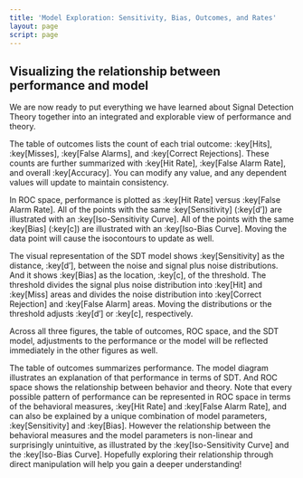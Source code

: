 ```yaml
---
title: 'Model Exploration: Sensitivity, Bias, Outcomes, and Rates'
layout: page
script: page
---
```


## Visualizing the relationship between performance and model

We are now ready to put everything we have learned about Signal Detection Theory together into an
integrated and explorable view of performance and theory.

The table of outcomes lists the count of each trial outcome: :key[Hits], :key[Misses], :key[False
Alarms], and :key[Correct Rejections]. These counts are further summarized with :key[Hit Rate],
:key[False Alarm Rate], and overall :key[Accuracy]. You can modify any value, and any dependent
values will update to maintain consistency.

In ROC space, performance is plotted as :key[Hit Rate] versus :key[False Alarm Rate]. All of the
points with the same :key[Sensitivity] (:key[d′]) are illustrated with an :key[Iso-Sensitivity
Curve]. All of the points with the same :key[Bias] (:key[c]) are illustrated with an :key[Iso-Bias
Curve]. Moving the data point will cause the isocontours to update as well.

The visual representation of the SDT model shows :key[Sensitivity] as the distance, :key[d′],
between the noise and signal plus noise distributions. And it shows :key[Bias] as the location,
:key[c], of the threshold. The threshold divides the signal plus noise distribution into :key[Hit]
and :key[Miss] areas and divides the noise distribution into :key[Correct Rejection] and :key[False
Alarm] areas. Moving the distributions or the threshold adjusts :key[d′] or :key[c], respectively.

Across all three figures, the table of outcomes, ROC space, and the SDT model, adjustments to the
performance or the model will be reflected immediately in the other figures as well.

<sdt-example-interactive>
  <detectable-table numeric interactive summary="stimulusRates accuracy"
    hits="80" misses="20" false-alarms="10" correct-rejections="90"></detectable-table>
  <roc-space interactive point="all" iso-d="all" iso-c="all"></roc-space>
  <sdt-model interactive threshold bias distributions sensitivity color="outcome"></sdt-model>
</sdt-example-interactive>

The table of outcomes summarizes performance. The model diagram illustrates an explanation of that
performance in terms of SDT. And ROC space shows the relationship between behavior and theory. Note
that every possible pattern of performance can be represented in ROC space in terms of the
behavioral measures, :key[Hit Rate] and :key[False Alarm Rate], and can also be explained by a
unique combination of model parameters, :key[Sensitivity] and :key[Bias]. However the relationship
between the behavioral measures and the model parameters is non-linear and surprisingly unintuitive,
as illustrated by the :key[Iso-Sensitivity Curve] and the :key[Iso-Bias Curve]. Hopefully exploring
their relationship through direct manipulation will help you gain a deeper understanding!
